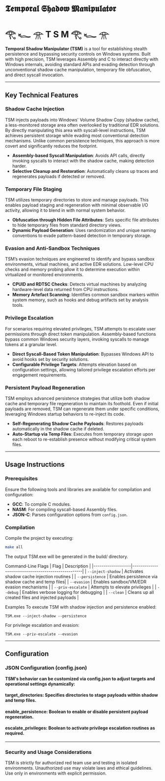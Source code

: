 # 𝕿𝖊𝖒𝖕𝖔𝖗𝖆𝖑 𝕾𝖍𝖆𝖉𝖔𝖜 𝕸𝖆𝖓𝖎𝖕𝖚𝖑𝖆𝖙𝖔𝖗
# 𓂀 𓆑 𓁿 T S M 𓂀 𓆑 𓁿

**Temporal Shadow Manipulator (TSM)** is a tool for establishing stealth persistence and bypassing security controls on Windows systems. Built with high precision, TSM leverages Assembly and C to interact directly with Windows internals, avoiding standard APIs and evading detection through unconventional shadow cache manipulation, temporary file obfuscation, and direct syscall invocation.

---

## Key Technical Features

### Shadow Cache Injection
TSM injects payloads into Windows' Volume Shadow Copy (shadow cache), a less-monitored storage area often overlooked by traditional EDR solutions. By directly manipulating this area with syscall-level instructions, TSM achieves persistent storage while evading most conventional detection mechanisms. Unlike common persistence techniques, this approach is more covert and significantly reduces the footprint.

- **Assembly-based Syscall Manipulation**: Avoids API calls, directly invoking syscalls to interact with the shadow cache, making detection harder.
- **Selective Cleanup and Restoration**: Automatically cleans up traces and regenerates payloads if detected or removed.

### Temporary File Staging
TSM utilizes temporary directories to store and manage payloads. This enables payload staging and regeneration with minimal observable I/O activity, allowing it to blend in with normal system behavior.

- **Obfuscation through Hidden File Attributes**: Sets specific file attributes to hide temporary files from standard directory views.
- **Dynamic Payload Generation**: Uses randomization and unique naming conventions to evade pattern-based detection in temporary storage.

### Evasion and Anti-Sandbox Techniques
TSM’s evasion techniques are engineered to identify and bypass sandbox environments, virtual machines, and active EDR solutions. Low-level CPU checks and memory probing allow it to determine execution within virtualized or monitored environments.

- **CPUID and RDTSC Checks**: Detects virtual machines by analyzing hardware-level data returned from CPU instructions.
- **Memory Artefact Scanning**: Identifies common sandbox markers within system memory, such as hooks and debug artifacts set by analysis tools.

### Privilege Escalation
For scenarios requiring elevated privileges, TSM attempts to escalate user permissions through direct token manipulation. Assembly-based functions bypass common Windows security layers, invoking syscalls to manage tokens at a granular level.

- **Direct Syscall-Based Token Manipulation**: Bypasses Windows API to avoid hooks set by security solutions.
- **Configurable Privilege Targets**: Attempts elevation based on configuration settings, allowing tailored privilege escalation efforts per engagement requirements.

### Persistent Payload Regeneration
TSM employs advanced persistence strategies that utilize both shadow cache and temporary file regeneration to maintain its foothold. Even if initial payloads are removed, TSM can regenerate them under specific conditions, leveraging Windows startup behaviors to re-inject its code.

- **Self-Regenerating Shadow Cache Payloads**: Restores payloads automatically in the shadow cache if deleted.
- **Auto-Startup via Temp Files**: Executes from temporary storage upon each reboot to re-establish presence without modifying critical system files.

---

## Usage Instructions

### Prerequisites
Ensure the following tools and libraries are available for compilation and configuration:
- **GCC**: To compile C modules.
- **NASM**: For compiling syscall-based Assembly files.
- **JSON-C**: Parses configuration options from `config.json`.

### Compilation
Compile the project by executing:
```bash
make all
```

The output TSM.exe will be generated in the build/ directory.

Command-Line Flags
| Flag              | Description                                        |
|-------------------|----------------------------------------------------|
| `--inject-shadow` | Activates shadow cache injection routines          |
| `--persistence`   | Enables persistence via shadow cache and temp files|
| `--evasion`       | Enables sandbox/VM/EDR evasion mechanisms          |
| `--priv-escalate` | Attempts to elevate privileges                     |
| `--debug`         | Enables verbose logging for debugging              |
| `--clean`         | Cleans up all created files and injected payloads  |

Examples
To execute TSM with shadow injection and persistence enabled:
```
TSM.exe --inject-shadow --persistence
```
For privilege escalation and evasion:
```
TSM.exe --priv-escalate --evasion
```
---
## Configuration
### JSON Configuration (config.json)
**TSM's behavior can be customized via config.json to adjust targets and operational settings dynamically:**
#### **target_directories:** Specifies directories to stage payloads within shadow and temp files. 
#### **enable_persistence:** Boolean to enable or disable persistent payload regeneration.
#### **escalate_privileges:** Boolean to activate privilege escalation routines as required.
---
### Security and Usage Considerations
TSM is strictly for authorized red team use and testing in isolated environments. Unauthorized use may violate laws and ethical guidelines. Use only in environments with explicit permission.

